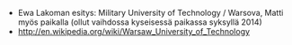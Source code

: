 


  * Ewa Lakoman esitys: Military University of Technology / Warsova, Matti myös paikalla (ollut vaihdossa kyseisessä paikassa syksyllä 2014)
  * http://en.wikipedia.org/wiki/Warsaw_University_of_Technology
